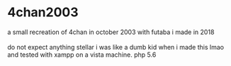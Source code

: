 # 4chan2003
a small recreation of 4chan in october 2003 with futaba i made in 2018<br><br>
do not expect anything stellar i was like a dumb kid when i made this lmao and tested with xampp on a vista machine. php 5.6
